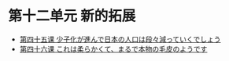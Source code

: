# 第十二单元 新的拓展
* [第四十五课 少子化が進んで日本の人口は段々減っていくでしょう](第四十五课.md)
* [第四十六课 これは柔らかくて、まるで本物の毛皮のようです](第四十六课.md)

